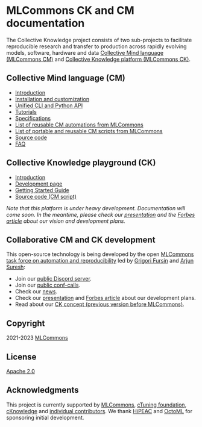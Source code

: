 # MLCommons CK and CM documentation

The Collective Knowledge project consists of two sub-projects 
to facilitate reproducible research and transfer to production 
across rapidly evolving models, software, hardware and data
[Collective Mind language (MLCommons CM)](#collective-mind-language-cm) 
and
[Collective Knowledge platform (MLCommons CK)](#collective-knowledge-playground-ck).


## Collective Mind language (CM)

* [Introduction](introduction-cm.md)
* [Installation and customization](installation.md)
* [Unified CLI and Python API](interface.md)
* [Tutorials](tutorials/README.md)
* [Specifications](specs/README.md)
* [List of reusable CM automations from MLCommons](list_of_automations.md)
* [List of portable and reusable CM scripts from MLCommons](list_of_scripts.md)
* [Source code](https://github.com/mlcommons/ck/tree/master/cm/cmind)
* [FAQ](faq.md)

## Collective Knowledge playground (CK)

* [Introduction](introduction-ck.md)
* [Development page](https://github.com/mlcommons/ck/tree/master/platform)
* [Getting Started Guide](../get-started.md)
* [Source code (CM script)](https://github.com/mlcommons/ck/blob/master/cm-mlops/script/gui)

*Note that this platform is under heavy development. Documentation will come soon. 
 In the meantime, please check our [presentation](https://doi.org/10.5281/zenodo.7871070) 
 and the [Forbes article](https://www.forbes.com/sites/karlfreund/2023/04/05/nvidia-performance-trounces-all-competitors-who-have-the-guts-to-submit-to-mlperf-inference-30/?sh=3c38d2866676)
 about our vision and development plans.*

## Collaborative CM and CK development

This open-source technology is being developed by the open
[MLCommons task force on automation and reproducibility](https://github.com/mlcommons/ck/blob/master/docs/taskforce.md)
led by [Grigori Fursin](https://cKnowledge.org/gfursin) and
[Arjun Suresh](https://www.linkedin.com/in/arjunsuresh):

* Join our [public Discord server](https://discord.gg/JjWNWXKxwT).
* Join our [public conf-calls](https://docs.google.com/document/d/1zMNK1m_LhWm6jimZK6YE05hu4VH9usdbKJ3nBy-ZPAw).
* Check our [news](docs/news.md).
* Check our [presentation](https://doi.org/10.5281/zenodo.7871070) and [Forbes article](https://www.forbes.com/sites/karlfreund/2023/04/05/nvidia-performance-trounces-all-competitors-who-have-the-guts-to-submit-to-mlperf-inference-30/?sh=3c38d2866676) about our development plans.
* Read about our [CK concept (previous version before MLCommons)](https://arxiv.org/abs/2011.01149).


## Copyright

2021-2023 [MLCommons](https://mlcommons.org)

## License

[Apache 2.0](../LICENSE.md)

## Acknowledgments

This project is currently supported by [MLCommons](https://mlcommons.org), [cTuning foundation](https://www.linkedin.com/company/ctuning-foundation),
[cKnowledge](https://www.linkedin.com/company/cknowledge) and [individual contributors](https://github.com/mlcommons/ck/blob/master/CONTRIBUTING.md).
We thank [HiPEAC](https://hipeac.net) and [OctoML](https://octoml.ai) for sponsoring initial development.
